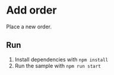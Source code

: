 # Add order

Place a new order.

## Run

1. Install dependencies with `npm install`
2. Run the sample with `npm run start`